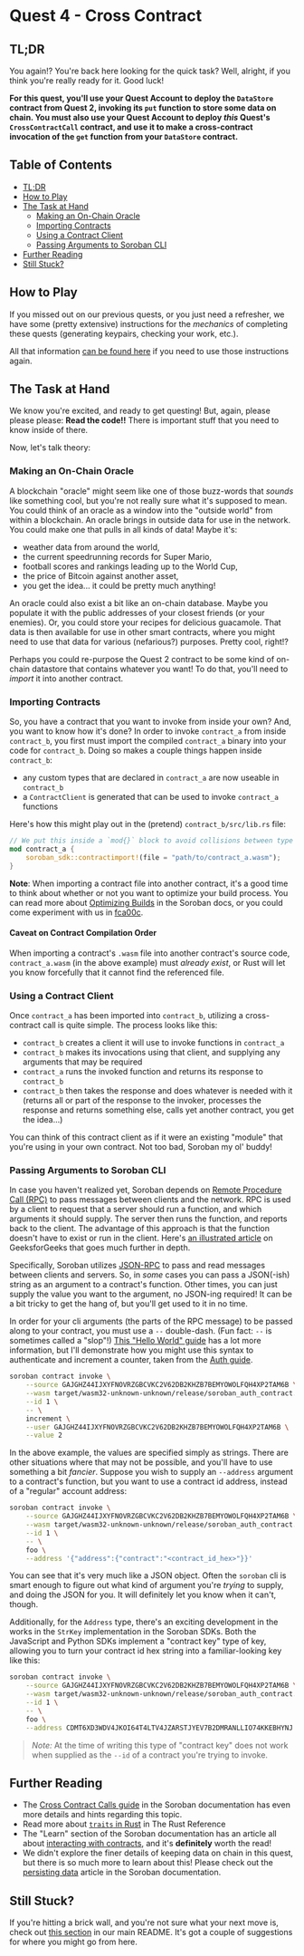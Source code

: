 # Quest 4 - Cross Contract <!-- omit in toc -->

## TL;DR

You again!? You're back here looking for the quick task? Well, alright, if you
think you're really ready for it. Good luck!

**For this quest, you'll use your Quest Account to deploy the `DataStore`
contract from Quest 2, invoking its `put` function to store some data on chain.
You must also use your Quest Account to deploy _this_ Quest's
`CrossContractCall` contract, and use it to make a cross-contract invocation of
the `get` function from your `DataStore` contract.**

## Table of Contents <!-- omit in toc -->

- [TL;DR](#tldr)
- [How to Play](#how-to-play)
- [The Task at Hand](#the-task-at-hand)
  - [Making an On-Chain Oracle](#making-an-on-chain-oracle)
  - [Importing Contracts](#importing-contracts)
  - [Using a Contract Client](#using-a-contract-client)
  - [Passing Arguments to Soroban CLI](#passing-arguments-to-soroban-cli)
- [Further Reading](#further-reading)
- [Still Stuck?](#still-stuck)

## How to Play

If you missed out on our previous quests, or you just need a refresher, we have
some (pretty extensive) instructions for the _mechanics_ of completing these
quests (generating keypairs, checking your work, etc.).

All that information [can be found here][how-to-play] if you need to use those
instructions again.

## The Task at Hand

We know you're excited, and ready to get questing! But, again, please please
please: **Read the code!!** There is important stuff that you need to know
inside of there.

Now, let's talk theory:

### Making an On-Chain Oracle

A blockchain "oracle" might seem like one of those buzz-words that _sounds_ like
something cool, but you're not really sure what it's supposed to mean. You could
think of an oracle as a window into the "outside world" from within a
blockchain. An oracle brings in outside data for use in the network. You could
make one that pulls in all kinds of data! Maybe it's:

- weather data from around the world,
- the current speedrunning records for Super Mario,
- football scores and rankings leading up to the World Cup,
- the price of Bitcoin against another asset,
- you get the idea... it could be pretty much anything!

An oracle could also exist a bit like an on-chain database. Maybe you populate
it with the public addresses of your closest friends (or your enemies). Or, you
could store your recipes for delicious guacamole. That data is then available
for use in other smart contracts, where you might need to use that data for
various (nefarious?) purposes. Pretty cool, right!?

Perhaps you could re-purpose the Quest 2 contract to be some kind of on-chain
datastore that contains whatever you want! To do that, you'll need to _import_
it into another contract.

### Importing Contracts

So, you have a contract that you want to invoke from inside your own? And, you
want to know how it's done? In order to invoke `contract_a` from inside
`contract_b`, you first must import the compiled `contract_a` binary into your
code for `contract_b`. Doing so makes a couple things happen inside
`contract_b`:

- any custom types that are declared in `contract_a` are now useable in
  `contract_b`
- a `ContractClient` is generated that can be used to invoke `contract_a`
  functions

Here's how this might play out in the (pretend) `contract_b/src/lib.rs` file:

```rust
// We put this inside a `mod{}` block to avoid collisions between type names
mod contract_a {
    soroban_sdk::contractimport!(file = "path/to/contract_a.wasm");
}
```

**Note**: When importing a contract file into another contract, it's a good time
to think about whether or not you want to optimize your build process. You can
read more about [Optimizing Builds][optimizing] in the Soroban docs, or you
could come experiment with us in [fca00c][fca00c].

#### **Caveat on Contract Compilation Order** <!-- omit in toc -->

When importing a contract's `.wasm` file into another contract's source code,
`contract_a.wasm` (in the above example) must _already exist_, or Rust will let
you know forcefully that it cannot find the referenced file.

### Using a Contract Client

Once `contract_a` has been imported into `contract_b`, utilizing a
cross-contract call is quite simple. The process looks like this:

- `contract_b` creates a client it will use to invoke functions in `contract_a`
- `contract_b` makes its invocations using that client, and supplying any
  arguments that may be required
- `contract_a` runs the invoked function and returns its response to
  `contract_b`
- `contract_b` then takes the response and does whatever is needed with it
  (returns all or part of the response to the invoker, processes the response
  and returns something else, calls yet another contract, you get the idea...)

You can think of this contract client as if it were an existing "module" that
you're using in your own contract. Not too bad, Soroban my ol' buddy!

### Passing Arguments to Soroban CLI

In case you haven't realized yet, Soroban depends on [Remote Procedure Call
(RPC)][rpc-wiki] to pass messages between clients and the network. RPC is used
by a client to request that a server should run a function, and which arguments
it should supply. The server then runs the function, and reports back to the
client. The advantage of this approach is that the function doesn't have to
exist or run in the client. Here's [an illustrated article][rpc-gforg] on
GeeksforGeeks that goes much further in depth.

Specifically, Soroban utilizes [JSON-RPC][jsonrpc] to pass and read messages
between clients and servers. So, in _some_ cases you can pass a JSON(-ish)
string as an argument to a contract's function. Other times, you can just supply
the value you want to the argument, no JSON-ing required! It can be a bit tricky
to get the hang of, but you'll get used to it in no time.

In order for your cli arguments (the parts of the RPC message) to be passed
along to your contract, you must use a `--` double-dash. (Fun fact: `--` is
sometimes called a "slop"!) [This "Hello World" guide][gs-hello-world] has a lot
more information, but I'll demonstrate how you might use this syntax to
authenticate and increment a counter, taken from the [Auth guide][auth].

```bash
soroban contract invoke \
    --source GAJGHZ44IJXYFNOVRZGBCVKC2V62DB2KHZB7BEMYOWOLFQH4XP2TAM6B \
    --wasm target/wasm32-unknown-unknown/release/soroban_auth_contract.wasm \
    --id 1 \
    -- \
    increment \
    --user GAJGHZ44IJXYFNOVRZGBCVKC2V62DB2KHZB7BEMYOWOLFQH4XP2TAM6B \
    --value 2
```

In the above example, the values are specified simply as strings. There are
other situations where that may not be possible, and you'll have to use
something a bit _fancier_. Suppose you wish to supply an `--address` argument to
a contract's function, but you want to use a contract id address, instead of a
"regular" account address:

```bash
soroban contract invoke \
    --source GAJGHZ44IJXYFNOVRZGBCVKC2V62DB2KHZB7BEMYOWOLFQH4XP2TAM6B \
    --wasm target/wasm32-unknown-unknown/release/soroban_auth_contract.wasm \
    --id 1 \
    -- \
    foo \
    --address '{"address":{"contract":"<contract_id_hex>"}}'
```

You can see that it's very much like a JSON object. Often the `soroban` cli is
smart enough to figure out what kind of argument you're _trying_ to supply, and
doing the JSON for you. It will definitely let you know when it can't, though.

Additionally, for the `Address` type, there's an exciting development in the
works in the `StrKey` implementation in the Soroban SDKs. Both the JavaScript
and Python SDKs implement a "contract key" type of key, allowing you to turn
your contract id hex string into a familiar-looking key like this:

```bash
soroban contract invoke \
    --source GAJGHZ44IJXYFNOVRZGBCVKC2V62DB2KHZB7BEMYOWOLFQH4XP2TAM6B \
    --wasm target/wasm32-unknown-unknown/release/soroban_auth_contract.wasm \
    --id 1 \
    -- \
    foo \
    --address CDMT6XD3WDV4JKOI64T4LTV4JZARSTJYEV7B2DMRANLLIO74KKEBHYNJ
```

> *Note:* At the time of writing this type of "contract key" does not work when
> supplied as the `--id` of a contract you're trying to invoke.

## Further Reading

- The [Cross Contract Calls guide][ccc-example] in the Soroban
  documentation has even more details and hints regarding this topic.
- Read more about [`traits` in Rust][rust-traits] in The Rust Reference
- The "Learn" section of the Soroban documentation has an article all about
  [interacting with contracts][interacting-contracts], and it's **definitely**
  worth the read!
- We didn't explore the finer details of keeping data on chain in this quest,
  but there is so much more to learn about this! Please check out the
  [persisting data][persisting-data] article in the Soroban documentation.

## Still Stuck?

If you're hitting a brick wall, and you're not sure what your next move is,
check out [this section](../../README.md#feeling-lost) in our main README. It's
got a couple of suggestions for where you might go from here.

[how-to-play]: ../1-hello-world/README.md#how-to-play
[ccc-example]: https://soroban.stellar.org/docs/how-to-guides/cross-contract-call
[rpc-wiki]: https://en.wikipedia.org/wiki/Remote_procedure_call
[rpc-gforg]: https://www.geeksforgeeks.org/remote-procedure-call-rpc-in-operating-system/
[jsonrpc]: https://www.jsonrpc.org/
[auth]: https://soroban.stellar.org/docs/how-to-guides/auth#run-the-contract
[optimizing]: https://soroban.stellar.org/docs/getting-started/hello-world#optimizing-builds
[rust-traits]: https://doc.rust-lang.org/book/ch10-02-traits.html
[interacting-contracts]: https://soroban.stellar.org/docs/learn/interacting-with-contracts
[persisting-data]: https://soroban.stellar.org/docs/learn/persisting-data
[gs-hello-world]: https://soroban.stellar.org/docs/getting-started/hello-world#run-on-sandbox
[fca00c]: https://fastcheapandoutofcontrol.com
